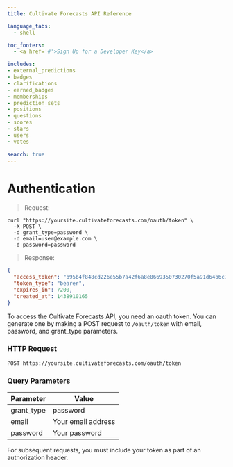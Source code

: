 ```yaml
---
title: Cultivate Forecasts API Reference

language_tabs:
  - shell

toc_footers:
  - <a href='#'>Sign Up for a Developer Key</a>

includes:
- external_predictions
- badges
- clarifications
- earned_badges
- memberships
- prediction_sets
- positions
- questions
- scores
- stars
- users
- votes

search: true
---
```



# Authentication

> Request:

```shell
curl "https://yoursite.cultivateforecasts.com/oauth/token" \
  -X POST \
  -d grant_type=password \
  -d email=user@example.com \
  -d password=password
```

> Response:

```json
{
  "access_token": "b95b4f848cd226e55b7a42f6a8e8669350730270f5a91d64b6c70328b0156d75",
  "token_type": "bearer",
  "expires_in": 7200,
  "created_at": 1438910165
}
```

To access the Cultivate Forecasts API, you need an oauth token. You can generate one by making a POST request to `/oauth/token` with email, password, and grant_type parameters.

### HTTP Request

`POST https://yoursite.cultivateforecasts.com/oauth/token`

### Query Parameters

Parameter | Value
--------- | -----------
grant_type | password
email | Your email address
password | Your password


For subsequent requests, you must include your token as part of an authorization header.
